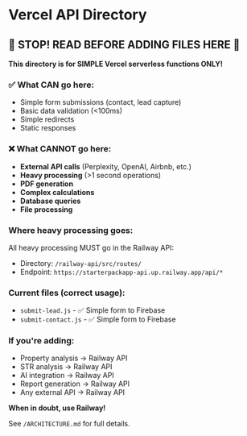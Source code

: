 # Vercel API Directory

## 🚨 STOP! READ BEFORE ADDING FILES HERE 🚨

**This directory is for SIMPLE Vercel serverless functions ONLY!**

### ✅ What CAN go here:
- Simple form submissions (contact, lead capture)
- Basic data validation (<100ms)
- Simple redirects
- Static responses

### ❌ What CANNOT go here:
- **External API calls** (Perplexity, OpenAI, Airbnb, etc.)
- **Heavy processing** (>1 second operations)
- **PDF generation**
- **Complex calculations**
- **Database queries**
- **File processing**

### Where heavy processing goes:
All heavy processing MUST go in the Railway API:
- Directory: `/railway-api/src/routes/`
- Endpoint: `https://starterpackapp-api.up.railway.app/api/*`

### Current files (correct usage):
- `submit-lead.js` - ✅ Simple form to Firebase
- `submit-contact.js` - ✅ Simple form to Firebase

### If you're adding:
- Property analysis → Railway API
- STR analysis → Railway API  
- AI integration → Railway API
- Report generation → Railway API
- Any external API → Railway API

**When in doubt, use Railway!**

See `/ARCHITECTURE.md` for full details.